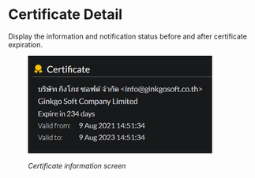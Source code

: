 # Certificate Detail

Display the information and notification status before and after certificate expiration.

<figure><img src="../../.gitbook/assets/image (9).png" alt=""><figcaption><p><em>Certificate information screen</em></p></figcaption></figure>
